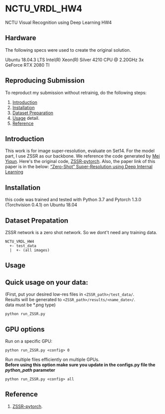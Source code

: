 # NCTU_VRDL_HW4
NCTU Visual Recognition using Deep Learning HW4

## Hardware
The following specs were used to create the original solution.

Ubuntu 18.04.3 LTS
Intel(R) Xeon(R) Silver 4210 CPU @ 2.20GHz
3x GeForce RTX 2080 TI

## Reproducing Submission
To reproduct my submission without retrainig, do the following steps:
1. [Introduction](#Introduction)
2. [Installation](#installation)
3. [Dataset Preparation](#Dataset-Preparation)
4. [Usage](#Usage) detail.
5. [Reference](#Reference)

## Introduction
This work is for image super-resolution, evaluate on Set14.
For the model part, I use ZSSR as our backbone. We reference the code generated by [Mei Yiqun](https://github.com/HarukiYqM).
Here's the original code, [ZSSR-pytorch](https://github.com/HarukiYqM/pytorch-ZSSR).
Also, the paper link of this paper is in the below: [“Zero-Shot” Super-Resolution using Deep Internal Learning](https://openaccess.thecvf.com/content_cvpr_2018/papers/Shocher_Zero-Shot_Super-Resolution_Using_CVPR_2018_paper.pdf)
## Installation
this code was trained and tested with Python 3.7 and Pytorch 1.3.0 (Torchvision 0.4.1) on Ubuntu 18.04

## Dataset Prepatation
ZSSR network is a zero shot network. So we dont't need any training data.
```
NCTU_VRDL_HW4
  +- test_data
  |  +- (all images)
```
## Usage
## Quick usage on your data:  
(First, put your desired low-res files in ```<ZSSR_path>/test_data/```.  
Results will be generated to ```<ZSSR_path>/results/<name_date>/```.  
data must be *.png type)
```
python run_ZSSR.py
```
## GPU options
Run on a specific GPU:
```
python run_ZSSR.py <config> 0
```
Run multiple files efficiently on multiple GPUs.  
**Before using this option make sure you update in the configs.py file the ***python_path*** parameter**
```
python run_ZSSR.py <config> all
```

## Reference
1. [ZSSR-pytorch](https://github.com/HarukiYqM/pytorch-ZSSR).
